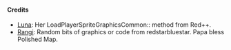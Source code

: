 #### Credits
- [Luna](https://github.com/TheFakeMateo/): Her LoadPlayerSpriteGraphicsCommon:: method from Red++.
- [Rangi](github.com/Rangi42/): Random bits of graphics or code from redstarbluestar. Papa bless Polished Map. 

